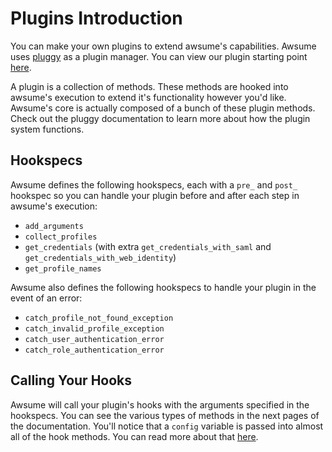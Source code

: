 # Plugins Introduction

You can make your own plugins to extend awsume's capabilities. Awsume uses [pluggy](https://pluggy.readthedocs.io/en/latest/) as a plugin manager. You can view our plugin starting point [here](https://github.com/trek10inc/awsume-plugin-example).

A plugin is a collection of methods. These methods are hooked into awsume's execution to extend it's functionality however you'd like. Awsume's core is actually composed of a bunch of these plugin methods. Check out the pluggy documentation to learn more about how the plugin system functions.

## Hookspecs

Awsume defines the following hookspecs, each with a `pre_` and `post_` hookspec so you can handle your plugin before and after each step in awsume's execution:

- `add_arguments`
- `collect_profiles`
- `get_credentials` (with extra `get_credentials_with_saml` and `get_credentials_with_web_identity`)
- `get_profile_names`

Awsume also defines the following hookspecs to handle your plugin in the event of an error:

- `catch_profile_not_found_exception`
- `catch_invalid_profile_exception`
- `catch_user_authentication_error`
- `catch_role_authentication_error`

## Calling Your Hooks

Awsume will call your plugin's hooks with the arguments specified in the hookspecs. You can see the various types of methods in the next pages of the documentation. You'll notice that a `config` variable is passed into almost all of the hook methods. You can read more about that [here](../general/usage.html#config).

